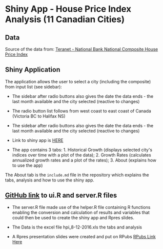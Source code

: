 Shiny App - House Price Index Analysis (11 Canadian Cities)  
===========================================================

## Data
Source of the data from: [Teranet - National Bank National Composite House Price Index](http://www.housepriceindex.ca/default.aspx)

## Shiny Application
The application allows the user to select a city (including the composite) from input list (see sidebar):

* The sidebar after radio buttons also gives the date the data ends - the last month available and the city selected (reactive to changes)

* The radio button list follows from west coast to east coast of Canada (Victoria BC to Halifax NS)
* The sidebar after radio buttons also gives the date the data ends - the last month available and the city selected (reactive to changes)
* Link to shiny app is [HERE](https://brucepaterson.shinyapps.io/App_-_Copy/)
* The app contains 3 tabs: 1. Historical Growth (displays selected city's indices over time with a plot of the data); 2. Growth Rates (calculates annualized growth rates and a plot of the rates); 3. About (explains how to use the app)


The About tab is the `include.md` file in the repository which explains the tabs, analysis and how to use the shiny app.

## [GitHub link](https://github.com/BrucePaterson/ShinyAppDataProducts) to ui.R and server.R files

* The server.R file made use of the helper.R file containing R functions enabling the conversion and calculation of results and variables that could then be used to create the shiny app and Rpres slides.

* The Data is the excel file hpi_8-12-2016.xls the tabs and analysis

* A Rpres presentation slides were created and put on RPubs [RPubs Link Here](http://rpubs.com/BrucePaterson/204074)



